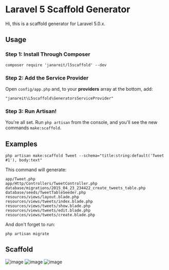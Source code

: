 # Laravel 5 Scaffold Generator


Hi, this is a scaffold generator for Laravel 5.0.x.



## Usage

### Step 1: Install Through Composer

```
composer require 'janareit/l5scaffold' --dev
```

### Step 2: Add the Service Provider

Open `config/app.php` and, to your **providers** array at the bottom, add:

```
"janareit\L5scaffold\GeneratorsServiceProvider"
```

### Step 3: Run Artisan!

You're all set. Run `php artisan` from the console, and you'll see the new commands `make:scaffold`.

## Examples


```
php artisan make:scaffold Tweet --schema="title:string:default('Tweet #1'), body:text"
```
This command will generate:

```
app/Tweet.php
app/Http/Controllers/TweetController.php
database/migrations/2015_04_23_234422_create_tweets_table.php
database/seeds/TweetTableSeeder.php
resources/views/layout.blade.php
resources/views/tweets/index.blade.php
resources/views/tweets/show.blade.php
resources/views/tweets/edit.blade.php
resources/views/tweets/create.blade.php
```
And don't forget to run:

```
php artisan migrate
```


## Scaffold
![image](http://i62.tinypic.com/11maveb.png)
![image](http://i58.tinypic.com/eqchat.png)
![image](http://i62.tinypic.com/20h7k8n.png)
